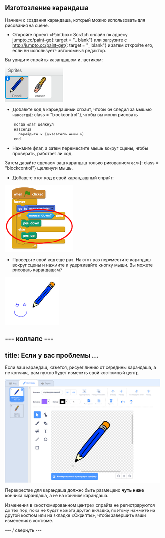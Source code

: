 ## Изготовление карандаша

Начнем с создания карандаша, который можно использовать для рисования на сцене.

+ Откройте проект «Paintbox» Scratch онлайн по адресу [jumpto.cc/paint-go](http://jumpto.cc/paint-go){: target = "_ blank"} или загрузите с <http://jumpto.cc/paint-get>{: target = "_ blank"} и затем откройте его, если вы используете автономный редактор.

Вы увидите спрайты карандашом и ластиком:

![Скриншот](images/paint-starter.png)

+ Добавьте код в карандашный спрайт, чтобы он следил за мышью `навсегда`{: class = "blockcontrol"}, чтобы вы могли рисовать:

```blocks
    когда флаг щелкнул
    навсегда
      перейдите к [указателю мыши v]
    end
```

+ Нажмите флаг, а затем переместите мышь вокруг сцены, чтобы проверить, работает ли код.

Затем давайте сделаем ваш карандаш только рисованием `если`{: class = "blockcontrol"} щелкнули мышь.

+ Добавьте этот код в свой карандашный спрайт:

![Скриншот](images/paint-pencil-draw-code.png)

+ Проверьте свой код еще раз. На этот раз переместите карандаш вокруг сцены и нажмите и удерживайте кнопку мыши. Вы можете рисовать карандашом?

![Скриншот](images/paint-draw.png)

## \--- коллапс \---

## title: Если у вас проблемы ...

Если ваш карандаш, кажется, рисует линию от середины карандаша, а не кончика, вам нужно будет изменить свой костюмный центр.

![Костюмный центр](images/costume-center.png)

Перекрестие для карандаша должно быть размещено **чуть ниже** кончика карандаша, а не на кончике карандаша.

Изменения в «костюмированном центре» спрайта не регистрируются до тех пор, пока не будет нажата другая вкладка, поэтому нажмите на другой костюм или на вкладке «Скрипты», чтобы завершить ваши изменения в костюме.

\--- / свернуть \---